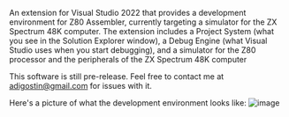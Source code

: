 An extension for Visual Studio 2022 that provides a development environment for Z80 Assembler, currently targeting a simulator for the ZX Spectrum 48K computer. The extension includes a Project System (what you see in the Solution Explorer window), a Debug Engine (what Visual Studio uses when you start debugging), and a simulator for the Z80 processor and the peripherals of the ZX Spectrum 48K computer

This software is still pre-release. Feel free to contact me at adigostin@gmail.com for issues with it.

Here's a picture of what the development environment looks like:
![image](https://github.com/adigostin/felix/assets/7842314/263113bf-2c92-411e-b7ad-c6e50e0a2c06)
